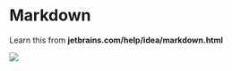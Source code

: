 # Markdown

Learn this from **jetbrains.com/help/idea/markdown.html**

![](C:\Users\bench\IdeaProjects\Comp3111LEx\src\main\java\Lab1\ScreenShot_for_Lab1.png)